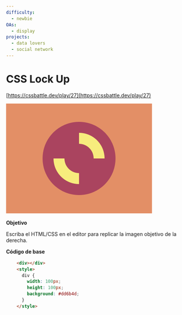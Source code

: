 ```yaml
---
difficulty:
  - newbie
OAs:
  - display
projects:
  - data lovers
  - social network
---
```


# CSS Lock Up

[https://cssbattle.dev/play/27](https://cssbattle.dev/play/27)

![CSS Lock Up](css-lock-up.png)

__Objetivo__

Escriba el HTML/CSS en el editor para replicar la imagen objetivo de la derecha.

__Código de base__

```html
    <div></div>
    <style>
      div {
        width: 100px;
        height: 100px;
        background: #dd6b4d;
      }
    </style>
```
